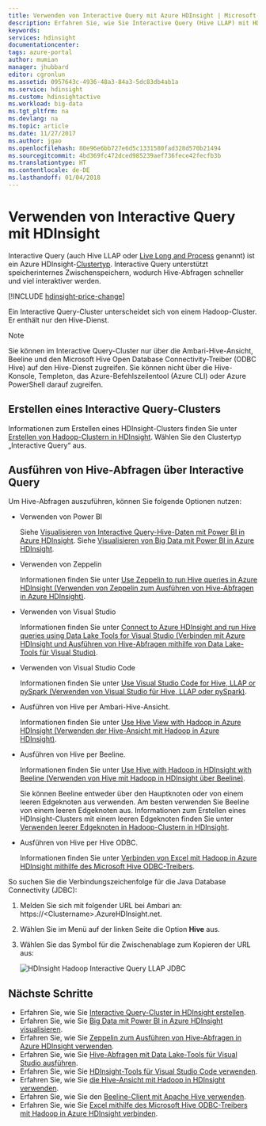 ```yaml
---
title: Verwenden von Interactive Query mit Azure HDInsight | Microsoft-Dokumentation
description: Erfahren Sie, wie Sie Interactive Query (Hive LLAP) mit HDInsight verwenden.
keywords: 
services: hdinsight
documentationcenter: 
tags: azure-portal
author: mumian
manager: jhubbard
editor: cgronlun
ms.assetid: 0957643c-4936-48a3-84a3-5dc83db4ab1a
ms.service: hdinsight
ms.custom: hdinsightactive
ms.workload: big-data
ms.tgt_pltfrm: na
ms.devlang: na
ms.topic: article
ms.date: 11/27/2017
ms.author: jgao
ms.openlocfilehash: 80e96e6bb727e6d5c1331580fad328d570b21494
ms.sourcegitcommit: 4bd369fc472dced985239aef736fece42fecfb3b
ms.translationtype: HT
ms.contentlocale: de-DE
ms.lasthandoff: 01/04/2018
---
```

# <a name="use-interactive-query-with-hdinsight"></a>Verwenden von Interactive Query mit HDInsight
Interactive Query (auch Hive LLAP oder [Live Long and Process](https://cwiki.apache.org/confluence/display/Hive/LLAP) genannt) ist ein Azure HDInsight-[Clustertyp](../hdinsight-hadoop-provision-linux-clusters.md#cluster-types). Interactive Query unterstützt speicherinternes Zwischenspeichern, wodurch Hive-Abfragen schneller und viel interaktiver werden.

[!INCLUDE [hdinsight-price-change](../../../includes/hdinsight-enhancements.md)] 

Ein Interactive Query-Cluster unterscheidet sich von einem Hadoop-Cluster. Er enthält nur den Hive-Dienst. 

> [!NOTE]
> Sie können im Interactive Query-Cluster nur über die Ambari-Hive-Ansicht, Beeline und den Microsoft Hive Open Database Connectivity-Treiber (ODBC Hive) auf den Hive-Dienst zugreifen. Sie können nicht über die Hive-Konsole, Templeton, das Azure-Befehlszeilentool (Azure CLI) oder Azure PowerShell darauf zugreifen. 
> 
> 

## <a name="create-an-interactive-query-cluster"></a>Erstellen eines Interactive Query-Clusters
Informationen zum Erstellen eines HDInsight-Clusters finden Sie unter [Erstellen von Hadoop-Clustern in HDInsight](../hdinsight-hadoop-provision-linux-clusters.md). Wählen Sie den Clustertyp „Interactive Query“ aus.

## <a name="execute-hive-queries-from-interactive-query"></a>Ausführen von Hive-Abfragen über Interactive Query
Um Hive-Abfragen auszuführen, können Sie folgende Optionen nutzen:

* Verwenden von Power BI

    Siehe [Visualisieren von Interactive Query-Hive-Daten mit Power BI in Azure HDInsight](./apache-hadoop-connect-hive-power-bi-directquery.md). Siehe [Visualisieren von Big Data mit Power BI in Azure HDInsight](../hadoop/apache-hadoop-connect-hive-power-bi.md).
 
* Verwenden von Zeppelin

    Informationen finden Sie unter [Use Zeppelin to run Hive queries in Azure HDInsight (Verwenden von Zeppelin zum Ausführen von Hive-Abfragen in Azure HDInsight)](../hdinsight-connect-hive-zeppelin.md).

* Verwenden von Visual Studio

    Informationen finden Sie unter [Connect to Azure HDInsight and run Hive queries using Data Lake Tools for Visual Studio (Verbinden mit Azure HDInsight und Ausführen von Hive-Abfragen mithilfe von Data Lake-Tools für Visual Studio)](../hadoop/apache-hadoop-visual-studio-tools-get-started.md#run-interactive-hive-queries).

* Verwenden von Visual Studio Code

    Informationen finden Sie unter [Use Visual Studio Code for Hive, LLAP or pySpark (Verwenden von Visual Studio für Hive, LLAP oder pySpark)](../hdinsight-for-vscode.md).
* Ausführen von Hive per Ambari-Hive-Ansicht.
  
    Informationen finden Sie unter [Use Hive View with Hadoop in Azure HDInsight (Verwenden der Hive-Ansicht mit Hadoop in Azure HDInsight)](../hadoop/apache-hadoop-use-hive-ambari-view.md).
* Ausführen von Hive per Beeline.
  
    Informationen finden Sie unter [Use Hive with Hadoop in HDInsight with Beeline (Verwenden von Hive mit Hadoop in HDInsight über Beeline)](../hadoop/apache-hadoop-use-hive-beeline.md).
  
    Sie können Beeline entweder über den Hauptknoten oder von einem leeren Edgeknoten aus verwenden. Am besten verwenden Sie Beeline von einem leeren Edgeknoten aus. Informationen zum Erstellen eines HDInsight-Clusters mit einem leeren Edgeknoten finden Sie unter [Verwenden leerer Edgeknoten in Hadoop-Clustern in HDInsight](../hdinsight-apps-use-edge-node.md).
* Ausführen von Hive per Hive ODBC.
  
    Informationen finden Sie unter [Verbinden von Excel mit Hadoop in Azure HDInsight mithilfe des Microsoft Hive ODBC-Treibers](../hadoop/apache-hadoop-connect-excel-hive-odbc-driver.md).

So suchen Sie die Verbindungszeichenfolge für die Java Database Connectivity (JDBC):

1. Melden Sie sich mit folgender URL bei Ambari an: https://\<Clustername\>.AzureHDInsight.net.
2. Wählen Sie im Menü auf der linken Seite die Option **Hive** aus.
3. Wählen Sie das Symbol für die Zwischenablage zum Kopieren der URL aus:
   
   ![HDInsight Hadoop Interactive Query LLAP JDBC](./media/apache-interactive-query-get-started/hdinsight-hadoop-use-interactive-hive-jdbc.png)

## <a name="next-steps"></a>Nächste Schritte

* Erfahren Sie, wie Sie [Interactive Query-Cluster in HDInsight erstellen](../hdinsight-hadoop-provision-linux-clusters.md).
* Erfahren Sie, wie Sie [Big Data mit Power BI in Azure HDInsight visualisieren](../hadoop/apache-hadoop-connect-hive-power-bi.md).
* Erfahren Sie, wie Sie [Zeppelin zum Ausführen von Hive-Abfragen in Azure HDInsight verwenden](../hdinsight-connect-hive-zeppelin.md).
* Erfahren Sie, wie Sie [Hive-Abfragen mit Data Lake-Tools für Visual Studio ausführen](../hadoop/apache-hadoop-visual-studio-tools-get-started.md#run-interactive-hive-queries).
* Erfahren Sie, wie Sie [HDInsight-Tools für Visual Studio Code verwenden](../hdinsight-for-vscode.md).
* Erfahren Sie, wie Sie [die Hive-Ansicht mit Hadoop in HDInsight verwenden](../hadoop/apache-hadoop-use-hive-ambari-view.md).
* Erfahren Sie, wie Sie den [Beeline-Client mit Apache Hive verwenden](../hadoop/apache-hadoop-use-hive-beeline.md).
* Erfahren Sie, wie Sie [Excel mithilfe des Microsoft Hive ODBC-Treibers mit Hadoop in Azure HDInsight verbinden](../hadoop/apache-hadoop-connect-excel-hive-odbc-driver.md).

